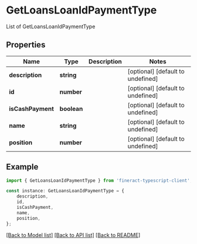 # GetLoansLoanIdPaymentType

List of GetLoansLoanIdPaymentType

## Properties

Name | Type | Description | Notes
------------ | ------------- | ------------- | -------------
**description** | **string** |  | [optional] [default to undefined]
**id** | **number** |  | [optional] [default to undefined]
**isCashPayment** | **boolean** |  | [optional] [default to undefined]
**name** | **string** |  | [optional] [default to undefined]
**position** | **number** |  | [optional] [default to undefined]

## Example

```typescript
import { GetLoansLoanIdPaymentType } from 'fineract-typescript-client';

const instance: GetLoansLoanIdPaymentType = {
    description,
    id,
    isCashPayment,
    name,
    position,
};
```

[[Back to Model list]](../README.md#documentation-for-models) [[Back to API list]](../README.md#documentation-for-api-endpoints) [[Back to README]](../README.md)
